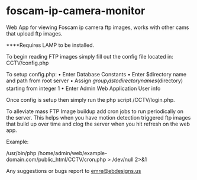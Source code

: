 # foscam-ip-camera-monitor
Web App for viewing Foscam ip camera ftp images, works with other cams that upload ftp images.

****Requires LAMP to be installed.

To begin reading FTP images simply fill out the config file located in:
CCTV/config.php

To setup config.php:
• Enter Database Constants
• Enter $directory name and path from root server
• Assign $group_ids to directory names ($directory) starting from integer 1
• Enter Admin Web Application User info

Once config is setup then simply run the php script /CCTV/login.php. 

To alleviate mass FTP Image buildup add cron jobs to run periodically on the server. 
This helps when you have motion detection triggered ftp images that build up over time and clog the server when you hit refresh on the web app.

Example:

/usr/bin/php /home/admin/web/example-domain.com/public_html/CCTV/cron.php > /dev/null 2>&1 

Any suggestions or bugs report to emre@ebdesigns.us
